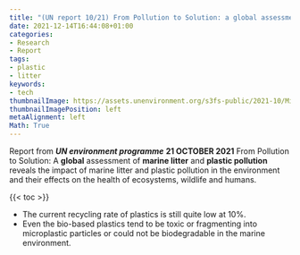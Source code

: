 ```yaml
---
title: "(UN report 10/21) From Pollution to Solution: a global assessment of marine litter and plastic pollution"
date: 2021-12-14T16:44:08+01:00
categories:
- Research
- Report
tags:
- plastic
- litter
keywords:
- tech
thumbnailImage: https://assets.unenvironment.org/s3fs-public/2021-10/MicrosoftTeams-image%20%285%29.png
thumbnailImagePosition: left
metaAlignment: left
Math: True
---
```

Report from ***UN environment programme***
**21 OCTOBER 2021**
From Pollution to Solution: A **global** assessment of **marine litter** and **plastic pollution** reveals the impact of marine litter and plastic pollution in the environment and their effects on the health of ecosystems, wildlife and humans.

<!--more-->

{{< toc >}}

* The current recycling rate of plastics is still quite low at 10%.
* Even the bio-based plastics tend to be toxic or fragmenting into microplastic particles or could not be biodegradable in the marine environment.
